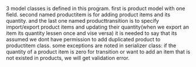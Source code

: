 3 model classes is defined in this program. first is product model with one field. second named productitem is for adding product items and its quantity. and the last one named producttransition is to specify import/export product items and updating their quantity(when we export an item its quantity lessen once and vise versa)
it is needed to say that its assumed we dont have permission to add duplicated product to productitem class.
some exceptions are noted in serializer class:
if the quantity of a product item is zero for transition or want to add an item that is not existed in products, we will get validation error.
